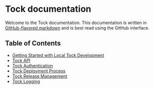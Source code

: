 # Tock documentation

Welcome to the Tock documentation. This documentation is written in
[GitHub-flavored markdown][gh-md] and is best read using the GitHub interface.

## Table of Contents

- [Getting Started with Local Tock Development](local-development.md)
- [Tock API](api.md)
- [Tock Authentication](authentication.md)
- [Tock Deployment Process](deployment-process.md)
- [Tock Release Management](release-management.md)
- [Tock Logging](logging.md)

[gh-md]: https://guides.github.com/features/mastering-markdown/#GitHub-flavored-markdown
